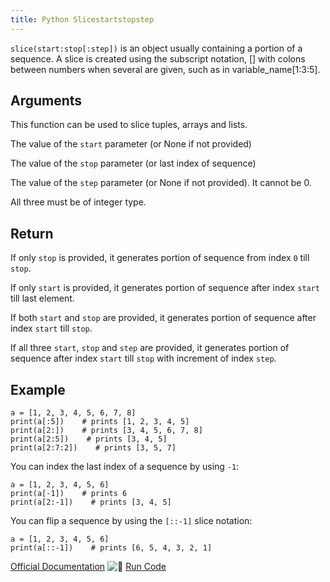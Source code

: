 ```yaml
---
title: Python Slicestartstopstep
---
```

`slice(start:stop[:step])` is an object usually containing a portion of a sequence. A slice is created using the subscript notation, [] with colons between numbers when several are given, such as in variable_name[1:3:5].

## Arguments

This function can be used to slice tuples, arrays and lists.

The value of the `start` parameter (or None if not provided)

The value of the `stop` parameter (or last index of sequence)

The value of the `step` parameter (or None if not provided). It cannot be 0.

All three must be of integer type.

## Return

If only `stop` is provided, it generates portion of sequence from index `0` till `stop`.

If only `start` is provided, it generates portion of sequence after index `start` till last element.

If both `start` and `stop` are provided, it generates portion of sequence after index `start` till `stop`.

If all three `start`, `stop` and `step` are provided, it generates portion of sequence after index `start` till `stop` with increment of index `step`.

## Example

    a = [1, 2, 3, 4, 5, 6, 7, 8]
    print(a[:5])    # prints [1, 2, 3, 4, 5]
    print(a[2:])    # prints [3, 4, 5, 6, 7, 8]
    print(a[2:5])    # prints [3, 4, 5]
    print(a[2:7:2])    # prints [3, 5, 7]
    
You can index the last index of a sequence by using `-1`:

    a = [1, 2, 3, 4, 5, 6]
    print(a[-1])    # prints 6
    print(a[2:-1])    # prints [3, 4, 5]
    
You can flip a sequence by using the `[::-1]` slice notation:

    a = [1, 2, 3, 4, 5, 6]
    print(a[::-1])    # prints [6, 5, 4, 3, 2, 1]

<a href='https://docs.python.org/3/library/functions.html#slice' target='_blank' rel='nofollow'>Official Documentation</a>
![:rocket:](//forum.freecodecamp.com/images/emoji/emoji_one/rocket.png?v=2 ":rocket:") <a href='https://repl.it/CT5h' target='_blank' rel='nofollow'>Run Code</a>